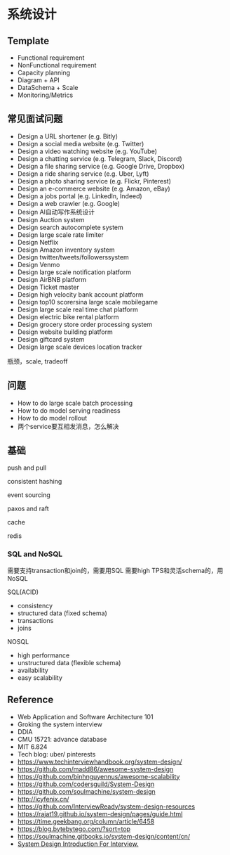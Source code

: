 # 系统设计

## Template
- Functional requirement
- NonFunctional requirement
- Capacity planning
- Diagram + API
- DataSchema + Scale
- Monitoring/Metrics


## 常见面试问题
- Design a URL shortener (e.g. Bitly)
- Design a social media website (e.g. Twitter)
- Design a video watching website (e.g. YouTube)
- Design a chatting service (e.g. Telegram, Slack, Discord)
- Design a file sharing service (e.g. Google Drive, Dropbox)
- Design a ride sharing service (e.g. Uber, Lyft)
- Design a photo sharing service (e.g. Flickr, Pinterest)
- Design an e-commerce website (e.g. Amazon, eBay)
- Design a jobs portal (e.g. LinkedIn, Indeed)
- Design a web crawler (e.g. Google)
- Design AI自动写作系统设计
- Design Auction system
- Design search autocomplete system
- Design large scale rate limiter
- Design Netflix
- Design Amazon inventory system
- Design twitter/tweets/followerssystem
- Design Venmo 
- Design large scale notification platform
- Design AirBNB platform 
- Design Ticket master
- Design high velocity bank account platform
- Design top10 scorersina large scale mobilegame
- Design large scale real time chat platform 
- Design electric bike rental platform
- Design grocery store order processing system
- Design website building platform
- Design giftcard system
- Design large scale devices location tracker

瓶颈，scale, tradeoff

## 问题
- How to do large scale batch processing
- How to do model serving readiness
- How to do model rollout
- 两个service要互相发消息，怎么解决

## 基础

push and pull

consistent hashing

event sourcing

paxos and raft

cache

redis



### SQL and NoSQL

需要支持transaction和join的，需要用SQL
需要high TPS和灵活schema的，用NoSQL

SQL(ACID)
- consistency
- structured data (fixed schema)
- transactions
- joins

NOSQL
- high performance
- unstructured data (flexible schema)
- availability
- easy scalability



## Reference
- Web Application and Software Architecture 101
- Groking the system interview
- DDIA
- CMU 15721: advance database
- MIT 6.824
- Tech blog: uber/ pinterests
- https://www.techinterviewhandbook.org/system-design/
- https://github.com/madd86/awesome-system-design
- https://github.com/binhnguyennus/awesome-scalability
- https://github.com/codersguild/System-Design
- https://github.com/soulmachine/system-design
- http://icyfenix.cn/
- https://github.com/InterviewReady/system-design-resources
- https://rajat19.github.io/system-design/pages/guide.html
- https://time.geekbang.org/column/article/6458
- https://blog.bytebytego.com/?sort=top
- https://soulmachine.gitbooks.io/system-design/content/cn/
- [System Design Introduction For Interview.](https://www.youtube.com/watch?v=UzLMhqg3_Wc)